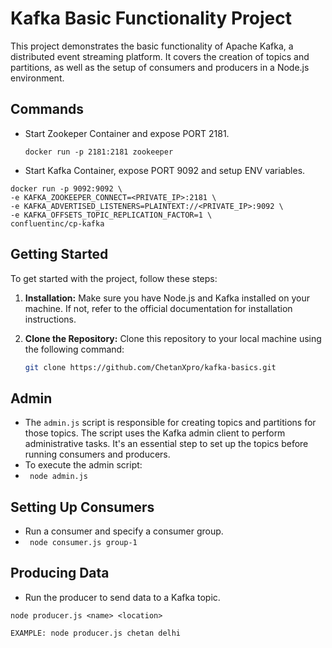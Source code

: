 # Kafka Basic Functionality Project

This project demonstrates the basic functionality of Apache Kafka, a distributed event streaming platform. It covers the creation of topics and partitions, as well as the setup of consumers and producers in a Node.js environment.


## Commands

- Start Zookeper Container and expose PORT 2181.

  ```docker run -p 2181:2181 zookeeper```

- Start Kafka Container, expose PORT 9092 and setup ENV variables.

``` 
docker run -p 9092:9092 \
-e KAFKA_ZOOKEEPER_CONNECT=<PRIVATE_IP>:2181 \
-e KAFKA_ADVERTISED_LISTENERS=PLAINTEXT://<PRIVATE_IP>:9092 \
-e KAFKA_OFFSETS_TOPIC_REPLICATION_FACTOR=1 \
confluentinc/cp-kafka
```

## Getting Started

To get started with the project, follow these steps:

1. **Installation:** Make sure you have Node.js and Kafka installed on your machine. If not, refer to the official documentation for installation instructions.

2. **Clone the Repository:** Clone this repository to your local machine using the following command:

   ```bash
   git clone https://github.com/ChetanXpro/kafka-basics.git

## Admin
- The `admin.js` script is responsible for creating topics and partitions for those topics. The script uses the Kafka admin client to perform administrative tasks. It's an essential step to set up the topics before running consumers and producers.
- To execute the admin script:
- ``` node admin.js```



## Setting Up Consumers

- Run a consumer and specify a consumer group.
- ``` node consumer.js group-1```

## Producing Data

- Run the producer to send data to a Kafka topic.
```
node producer.js <name> <location>

EXAMPLE: node producer.js chetan delhi
```

